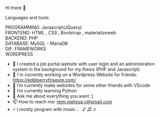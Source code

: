 Hi there 👋

Languages and tools:

PROGRAMMING: Javascript(JQuery)  <br> 
FRONTEND: HTML , CSS , Bootstrap , materializeweb <br> 
BACKEND: PHP <br> 
DATABASE: MySQL - MariaDB <br>
DIF. FRAMEWORKS <br>
WORDPRESS<br>


- 🔭 I created a job portal website with user login and an administration system in the background for my thesis (PHP and Javascript)
- 🔭 I´m currently working on a Wordpress Website for friends: https://eddiperryfriseure.com/
- 🔭 I’m currently make websites for some other friends with VScode 
- 🌱 I’m currently learning Python
- 💬 Ask me about everything you want :)
- 📫 How to reach me: reim.melissa.y@gmail.com
- ⚡ I mostly program with music ♩ ♪ ♫ ♬

